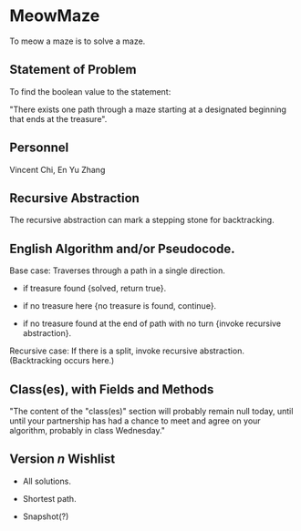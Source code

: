 # MeowMaze
  To meow a maze is to solve a maze.
## Statement of Problem
  To find the boolean value to the statement:
  
  "There exists one path through a maze starting at a designated beginning that ends at the treasure".
## Personnel
  Vincent Chi, En Yu Zhang
## Recursive Abstraction
  The recursive abstraction can mark a stepping stone for backtracking.
  
## English Algorithm and/or Pseudocode.
  Base case: Traverses through a path in a single direction.
  
  - if treasure found {solved, return true}.
             
  - if no treasure here {no treasure is found, continue}.
  
  - if no treasure found at the end of path with no turn {invoke recursive abstraction}.
             
  Recursive case: If there is a split, invoke recursive abstraction. (Backtracking occurs here.)
  
## Class(es), with Fields and Methods
"The content of the "class(es)" section will probably remain null today, until until your partnership has had a chance to meet and agree on your algorithm, probably in class Wednesday."

## Version *n* Wishlist
  - All solutions.
  
  - Shortest path.

  - Snapshot(?)
